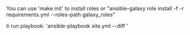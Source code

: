 You can use 'make init' to install roles or "ansible-galaxy role install -f -r requirements.yml --roles-path galaxy_roles"

ti run playbook: 'ansible-playbook  site.yml --diff '